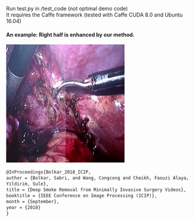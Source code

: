 
Run test.py in /test_code (not optimal demo code)  
It requires the Caffe framework (tested with Caffe CUDA 8.0 and Ubuntu 16.04)  
  

#### An example: Right half is enhanced by our method.
![alt text][gif]

[gif]:/videos/example1.gif


	@InProceedings{Bolkar_2018_ICIP,
	author = {Bolkar, Sabri, and Wang, Congcong and Cheikh, Faouzi Alaya, Yildirim, Sule},
	title = {Deep Smoke Removal from Minimally Invasive Surgery Videos},
	booktitle = {IEEE Conference on Image Processing (ICIP)},
	month = {September},
	year = {2018}
	}


